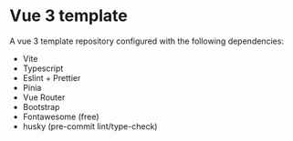 # Vue 3 template

A vue 3 template repository configured with the following dependencies:

- Vite
- Typescript
- Eslint + Prettier
- Pinia
- Vue Router
- Bootstrap
- Fontawesome (free)
- husky (pre-commit lint/type-check)
